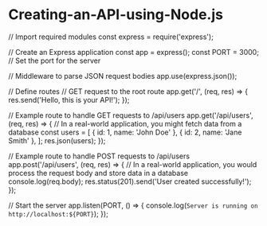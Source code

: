 # Creating-an-API-using-Node.js

// Import required modules
const express = require('express');

// Create an Express application
const app = express();
const PORT = 3000; // Set the port for the server

// Middleware to parse JSON request bodies
app.use(express.json());

// Define routes
// GET request to the root route
app.get('/', (req, res) => {
  res.send('Hello, this is your API!');
});

// Example route to handle GET requests to /api/users
app.get('/api/users', (req, res) => {
  // In a real-world application, you might fetch data from a database
  const users = [
    { id: 1, name: 'John Doe' },
    { id: 2, name: 'Jane Smith' },
  ];
  res.json(users);
});

// Example route to handle POST requests to /api/users
app.post('/api/users', (req, res) => {
  // In a real-world application, you would process the request body and store data in a database
  console.log(req.body);
  res.status(201).send('User created successfully!');
});

// Start the server
app.listen(PORT, () => {
  console.log(`Server is running on http://localhost:${PORT}`);
});
